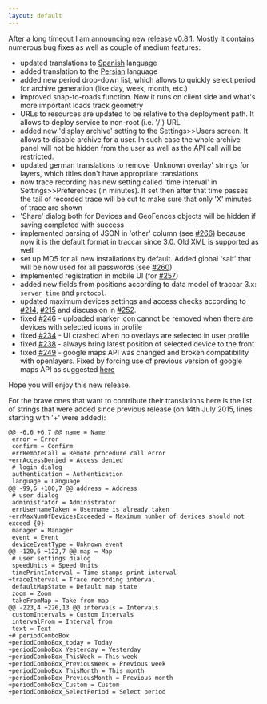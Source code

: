 ```yaml
---
layout: default
---
```


After a long timeout I am announcing new release v0.8.1. Mostly it contains numerous bug fixes as well as couple of medium features:

* updated translations to [Spanish](/features/spanish.html) language
* added translation to the [Persian](/features/persian.html) language
* added new period drop-down list, which allows to quickly select period for archive generation (like day, week, month, etc.)
* improved snap-to-roads function. Now it runs on client side and what's more important loads track geometry
* URLs to resources are updated to be relative to the deployment path. It allows to deploy service to non-root (i.e. '/') URL
* added new 'display archive' setting to the Settings>>Users screen. It allows to disable archive for a user. In such case the whole archive panel will not be hidden from the user as well as the API call will be restricted.
* updated german translations to remove 'Unknown overlay' strings for layers, which titles don't have appropriate translations
* now trace recording has new setting called 'time interval' in Settings>>Preferences (in minutes). If set then after that time passes the tail of recorded trace will be cut to make sure that only 'X' minutes of trace are shown
* 'Share' dialog both for Devices and GeoFences objects will be hidden if saving completed with success
* implemented parsing of JSON in 'other' column (see [#266](https://github.com/vitalidze/traccar-web/issues/266)) because now it is the default format in traccar since 3.0. Old XML is supported as well
* set up MD5 for all new installations by default. Added global 'salt' that will be now used for all passwords (see [#260](https://github.com/vitalidze/traccar-web/issues/260))
* implemented registration in mobile UI (for [#257](https://github.com/vitalidze/traccar-web/issues/257))
* added new fields from positions according to data model of traccar 3.x: `server time` and `protocol`.
* updated maximum devices settings and access checks according to [#214](https://github.com/vitalidze/traccar-web/issues/214), [#215](https://github.com/vitalidze/traccar-web/issues/215) and discussion in [#252](https://github.com/vitalidze/traccar-web/pull/252).
* fixed [#246](https://github.com/vitalidze/traccar-web/issues/246) - uploaded marker icon cannot be removed when there are devices with selected icons in profile
* fixed [#234](https://github.com/vitalidze/traccar-web/issues/234) - UI crashed when no overlays are selected in user profile
* fixed [#238](https://github.com/vitalidze/traccar-web/issues/238) - always bring latest position of selected device to the front
* fixed [#249](https://github.com/vitalidze/traccar-web/issues/249) - google maps API was changed and broken compatibility with openlayers. Fixed by forcing use of previous version of google maps API as suggested [here](http://stackoverflow.com/questions/32335221/google-maps-api-change)

Hope you will enjoy this new release.

For the brave ones that want to contribute their translations here is the list of strings that were added since previous release (on 14th July 2015, lines starting with '+' were added):

    @@ -6,6 +6,7 @@ name = Name
     error = Error
     confirm = Confirm
     errRemoteCall = Remote procedure call error
    +errAccessDenied = Access denied
     # login dialog
     authentication = Authentication
     language = Language
    @@ -99,6 +100,7 @@ address = Address
     # user dialog
     administrator = Administrator
     errUsernameTaken = Username is already taken
    +errMaxNumOfDevicesExceeded = Maximum number of devices should not exceed {0}
     manager = Manager
     event = Event
     deviceEventType = Unknown event
    @@ -120,6 +122,7 @@ map = Map
     # user settings dialog
     speedUnits = Speed Units
     timePrintInterval = Time stamps print interval
    +traceInterval = Trace recording interval
     defaultMapState = Default map state
     zoom = Zoom
     takeFromMap = Take from map
    @@ -223,4 +226,13 @@ intervals = Intervals
     customIntervals = Custom Intervals
     intervalFrom = Interval from
     text = Text
    +# periodComboBox
    +periodComboBox_today = Today
    +periodComboBox_Yesterday = Yesterday
    +periodComboBox_ThisWeek = This week
    +periodComboBox_PreviousWeek = Previous week
    +periodComboBox_ThisMonth = This month
    +periodComboBox_PreviousMonth = Previous month
    +periodComboBox_Custom = Custom
    +periodComboBox_SelectPeriod = Select period